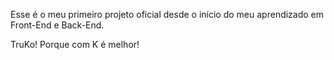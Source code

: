Esse é o meu primeiro projeto oficial desde o início do meu aprendizado em Front-End e Back-End.

TruKo! Porque com K é melhor!
